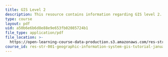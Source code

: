 ```yaml
---
title: GIS Level 2
description: This resource contains information regarding GIS level 2.
type: course
layout: pdf
uid: a50b6e6b6d8e88e9e653fb02085724b1
file_type: application/pdf
file_location: >-
  https://open-learning-course-data-production.s3.amazonaws.com/res-str-001-geographic-information-system-gis-tutorial-january-iap-2016/a50b6e6b6d8e88e9e653fb02085724b1_MITRES_STR_001IAP16_GISII.pdf
course_id: res-str-001-geographic-information-system-gis-tutorial-january-iap-2016
---
```

